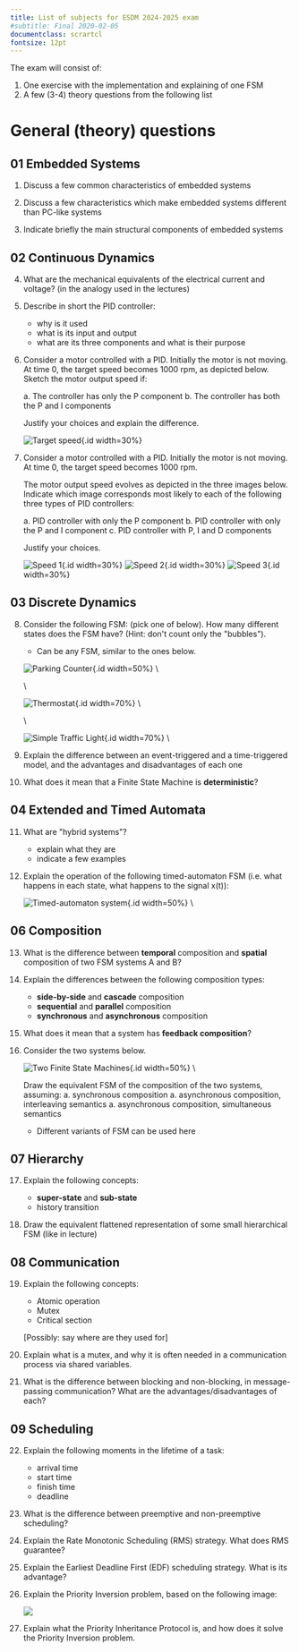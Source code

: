 ```yaml
---
title: List of subjects for ESDM 2024-2025 exam
#subtitle: Final 2020-02-05
documentclass: scrartcl
fontsize: 12pt
---
```


The exam will consist of:

1. One exercise with the implementation and explaining of one FSM
2. A few (3-4) theory questions from the following list

# General (theory) questions

## 01 Embedded Systems

1. Discuss a few common characteristics of embedded systems

2. Discuss a few characteristics which make embedded systems different than PC-like systems

3. Indicate briefly the main structural components of embedded systems

## 02 Continuous Dynamics

4. What are the mechanical equivalents of the electrical current and voltage? (in the analogy used in the lectures)

5. Describe in short the PID controller:
    - why is it used
    - what is its input and output
    - what are its three components and what is their purpose

6. Consider a motor controlled with a PID. Initially the motor is
not moving. At time 0, the target speed becomes $1000$ rpm, as
depicted below. Sketch the motor output speed if:

    a. The controller has only the P component
    b. The controller has both the P and I components

    Justify your choices and explain the difference.

    ![Target speed](figs/TargetSpeed.png){.id width=30%}

7. Consider a motor controlled with a PID. Initially the motor is not moving. At time 0, the target speed becomes $1000$ rpm.

   The motor output speed evolves as depicted in the three images below.
   Indicate which image corresponds most likely to each of the following three types of PID controllers:

     a. PID controller with only the P component
     b. PID controller with only the P and I component
     c. PID controller with P, I and D components

   Justify your choices.

   ![Speed 1](figs/TargetAndMotorSpeed3.png){.id width=30%}
   ![Speed 2](figs/TargetAndMotorSpeed1.png){.id width=30%}
   ![Speed 3](figs/TargetAndMotorSpeed2.png){.id width=30%}

## 03 Discrete Dynamics

8. Consider the following FSM: (pick one of below). How many different states does the FSM have?
   (Hint: don't count only the "bubbles").

	- Can be any FSM, similar to the ones below.

	![Parking Counter](figs/FSM_ParkingCounter.png){.id width=50%} \

	\

	![Thermostat](figs/FSM_Thermostat1.png){.id width=70%} \

	\

	![Simple Traffic Light](figs/FSM_SimpleTrafficLight.png){.id width=70%} \

9. Explain the difference between an event-triggered and a
   time-triggered model, and the advantages and disadvantages of
   each one

10. What does it mean that a Finite State Machine is **deterministic**?

## 04 Extended and Timed Automata

11. What are "hybrid systems"?
    - explain what they are
    - indicate a few examples

12. Explain the operation of the following timed-automaton FSM (i.e. what happens in each state, what happens to the signal x(t)):

	![Timed-automaton system](figs/FSM_MouseDoubleClick.png){.id width=50%} \

## 06 Composition

13. What is the difference between **temporal** composition and **spatial** composition of two FSM systems A and B?

14. Explain the differences between the following composition types:
    - **side-by-side** and **cascade** composition
    - **sequential** and **parallel** composition
    - **synchronous** and **asynchronous** composition

15.  What does it mean that a system has **feedback composition**?

16. Consider the two systems below.

	![Two Finite State Machines](figs/FSM_Composition.png){.id width=50%} \

	Draw the equivalent FSM of the composition of the two systems, assuming:
	a. synchronous composition
	a. asynchronous composition, interleaving semantics
	a. asynchronous composition, simultaneous semantics


    - Different variants of FSM can be used here

## 07 Hierarchy

17. Explain the following concepts:
    - **super-state** and **sub-state**
    - history transition

18. Draw the equivalent flattened representation of some small hierarchical FSM (like in lecture)

## 08 Communication

19. Explain the following concepts:

    - Atomic operation
    - Mutex
    - Critical section
    
    [Possibly: say where are they used for]

20. Explain what is a mutex, and why it is often needed in a communication process via shared variables.

21. What is the difference between blocking and non-blocking, in message-passing communication? What are the advantages/disadvantages of each?

## 09 Scheduling

22. Explain the following moments in the lifetime of a task:

    - arrival time
    - start time
    - finish time
    - deadline

23. What is the difference between preemptive and non-preemptive scheduling?

24. Explain the Rate Monotonic Scheduling (RMS) strategy. What does RMS guarantee?

25. Explain the Earliest Deadline First (EDF) scheduling strategy. What is its advantage?

26. Explain the Priority Inversion problem, based on the following image:

    ![](img/PriorityInversion.png)
    
27. Explain what the Priority Inheritance Protocol is, and how does it solve the Priority Inversion problem.

